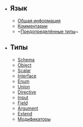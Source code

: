 - ## Язык
    - [Общая информация](/sdl/common)
    - [Комментарии](/sdl/comments)
    - ~[Предопределённые типы](/sdl/reserved)~
    
- ## Типы
    - [Schema](/sdl/schema)
    - [Object](/sdl/object)
    - [Scalar](/sdl/scalar)
    - [Interface](/sdl/interface)
    - [Enum](/sdl/enum)
    - [Union](/sdl/union)
    - [Directive](/sdl/directive)
    - [Input](/sdl/input)
    - [Field](/sdl/field)
    - [Argument](/sdl/argument)
    - [Extend](/sdl/extend)
    - [Модификаторы](/sdl/modifiers)
